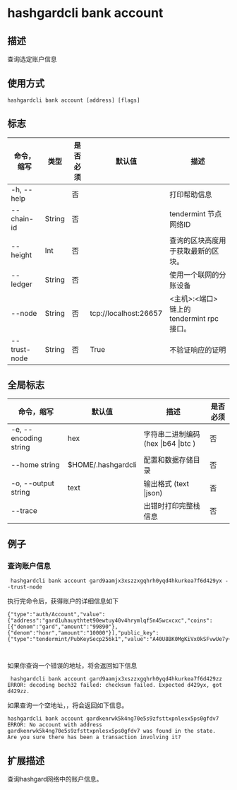 # hashgardcli bank account

## 描述

查询选定账户信息

## 使用方式

```
hashgardcli bank account [address] [flags] 
```

 

## 标志

| 命令，缩写   | 类型   | 是否必须 | 默认值                | 描述                                      |
| ------------ | ------ | -------- | --------------------- | ----------------------------------------- |
| -h, --help   |        | 否       |                       | 打印帮助信息                              |
| --chain-id   | String | 否       |                       | tendermint 节点网络ID                     |
| --height     | Int    | 否       |                       | 查询的区块高度用于获取最新的区块。        |
| --ledger     | String | 否       |                       | 使用一个联网的分账设备                    |
| --node       | String | 否       | tcp://localhost:26657 | <主机>:<端口> 链上的tendermint rpc 接口。 |
| --trust-node | String | 否       | True                  | 不验证响应的证明                          |



## 全局标志

| 命令，缩写            | 默认值         | 描述                                | 是否必须 |
| --------------------- | -------------- | ----------------------------------- | -------- |
| -e, --encoding string | hex            | 字符串二进制编码 (hex \|b64 \|btc ) | 否       |
| --home string         | $HOME/.hashgardcli | 配置和数据存储目录                  | 否       |
| -o, --output string   | text           | 输出格式 (text \|json)              | 否       |
| --trace               |                | 出错时打印完整栈信息                | 否       |



## 例子

### 查询账户信息 

```
 hashgardcli bank account gard9aamjx3xszzxgqhrh0yqd4hkurkea7f6d429yx --trust-node
```

执行完命令后，获得账户的详细信息如下

```
{"type":"auth/Account","value":{"address":"gard1uhauythtet90ewtuy40v4hrymlqf5n45wcxcxc","coins":[{"denom":"gard","amount":"99890"},{"denom":"honr","amount":"10000"}],"public_key":{"type":"tendermint/PubKeySecp256k1","value":"A40U8BK0MgKiVx0kSFvwUe7y+OV32X0+4abdYP+58dp4"},"account_number":"1","sequence":"2"}}



```
如果你查询一个错误的地址，将会返回如下信息
```
 hashgardcli bank account gard9aamjx3xszzxgqhrh0yqd4hkurkea7f6d429zz
ERROR: decoding bech32 failed: checksum failed. Expected d429yx, got d429zz.
```
如果查询一个空地址，，将会返回如下信息。
```
hashgardcli bank account gardkenrwk5k4ng70e5s9zfsttxpnlesx5ps0gfdv7
ERROR: No account with address gardkenrwk5k4ng70e5s9zfsttxpnlesx5ps0gfdv7 was found in the state.
Are you sure there has been a transaction involving it?
```


## 扩展描述

查询hashgard网络中的账户信息。

​    



​           

